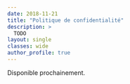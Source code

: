 ```yaml
---
date: 2018-11-21
title: "Politique de confidentialité"
description: >
  TODO
layout: single
classes: wide
author_profile: true
---
```


Disponible prochainement.
